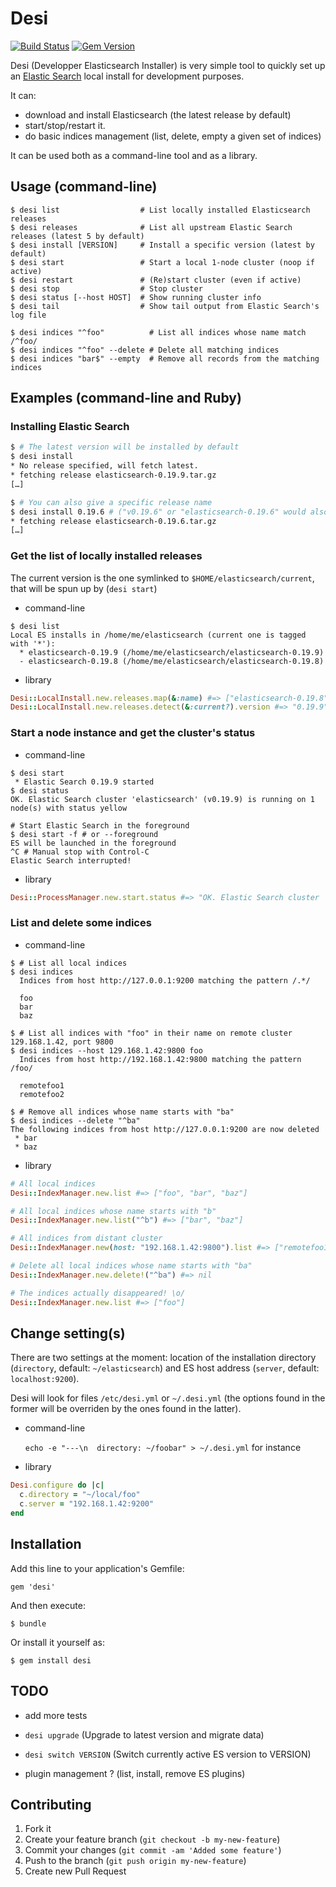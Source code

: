 Desi
====
[![Build Status](https://secure.travis-ci.org/AF83/desi.png)](http://travis-ci.org/AF83/desi)
[![Gem Version](https://badge.fury.io/rb/desi.png)](http://badge.fury.io/rb/desi)

Desi (Developper Elasticsearch Installer) is very simple tool to quickly set up
an [Elastic Search](http://www.elasticsearch.org/) local install for
development purposes.

It can:

  * download and install Elasticsearch (the latest release by default)
  * start/stop/restart it.
  * do basic indices management (list, delete, empty a given set of indices)

It can be used both as a command-line tool and as a library.


## Usage (command-line)

    $ desi list                  # List locally installed Elasticsearch releases
    $ desi releases              # List all upstream Elastic Search releases (latest 5 by default)
    $ desi install [VERSION]     # Install a specific version (latest by default)
    $ desi start                 # Start a local 1-node cluster (noop if active)
    $ desi restart               # (Re)start cluster (even if active)
    $ desi stop                  # Stop cluster
    $ desi status [--host HOST]  # Show running cluster info
    $ desi tail                  # Show tail output from Elastic Search's log file

    $ desi indices "^foo"          # List all indices whose name match /^foo/
    $ desi indices "^foo" --delete # Delete all matching indices
    $ desi indices "bar$" --empty  # Remove all records from the matching indices

## Examples (command-line and Ruby)

### Installing Elastic Search

 ```bash
 $ # The latest version will be installed by default
 $ desi install
 * No release specified, will fetch latest.
 * fetching release elasticsearch-0.19.9.tar.gz
 […]

 $ # You can also give a specific release name
 $ desi install 0.19.6 # ("v0.19.6" or "elasticsearch-0.19.6" would also work)
 * fetching release elasticsearch-0.19.6.tar.gz
 […]
 ```

### Get the list of locally installed releases

The current version is the one symlinked to `$HOME/elasticsearch/current`, that
will be spun up by (`desi start`)

  * command-line

  ```shell
  $ desi list
  Local ES installs in /home/me/elasticsearch (current one is tagged with '*'):
    * elasticsearch-0.19.9 (/home/me/elasticsearch/elasticsearch-0.19.9)
    - elasticsearch-0.19.8 (/home/me/elasticsearch/elasticsearch-0.19.8)
  ```


  * library

  ```ruby
  Desi::LocalInstall.new.releases.map(&:name) #=> ["elasticsearch-0.19.8", "elasticsearch-0.19.9"]
  Desi::LocalInstall.new.releases.detect(&:current?).version #=> "0.19.9"
  ```

### Start a node instance and get the cluster's status

  * command-line

  ```shell
  $ desi start
   * Elastic Search 0.19.9 started
  $ desi status
  OK. Elastic Search cluster 'elasticsearch' (v0.19.9) is running on 1 node(s) with status yellow

  # Start Elastic Search in the foreground
  $ desi start -f # or --foreground
  ES will be launched in the foreground
  ^C # Manual stop with Control-C
  Elastic Search interrupted!
  ```

  * library

  ```ruby
  Desi::ProcessManager.new.start.status #=> "OK. Elastic Search cluster 'elasticsearch' (v0.19.9) is running on 1 node(s) with status green"
  ```


### List and delete some indices

  * command-line

  ```shell
  $ # List all local indices
  $ desi indices
    Indices from host http://127.0.0.1:9200 matching the pattern /.*/

    foo
    bar
    baz

  $ # List all indices with "foo" in their name on remote cluster 129.168.1.42, port 9800
  $ desi indices --host 129.168.1.42:9800 foo
    Indices from host http://192.168.1.42:9800 matching the pattern /foo/

    remotefoo1
    remotefoo2

  $ # Remove all indices whose name starts with "ba"
  $ desi indices --delete "^ba"
  The following indices from host http://127.0.0.1:9200 are now deleted
   * bar
   * baz
  ```


  * library

  ```ruby
  # All local indices
  Desi::IndexManager.new.list #=> ["foo", "bar", "baz"]

  # All local indices whose name starts with "b"
  Desi::IndexManager.new.list("^b") #=> ["bar", "baz"]

  # All indices from distant cluster
  Desi::IndexManager.new(host: "192.168.1.42:9800").list #=> ["remotefoo1", "remotefoo2"]

  # Delete all local indices whose name starts with "ba"
  Desi::IndexManager.new.delete!("^ba") #=> nil

  # The indices actually disappeared! \o/
  Desi::IndexManager.new.list #=> ["foo"]
  ```


## Change setting(s)

There are two settings at the moment: location of the installation directory
(`directory`, default: `~/elasticsearch`) and ES host address (`server`,
default: `localhost:9200`).

Desi will look for files `/etc/desi.yml` or `~/.desi.yml` (the options found in
the former will be overriden by the ones found in the latter).


  * command-line

    `echo -e "---\n  directory: ~/foobar" > ~/.desi.yml` for instance

  * library

  ```ruby
  Desi.configure do |c|
    c.directory = "~/local/foo"
    c.server = "192.168.1.42:9200"
  end
  ```



## Installation

Add this line to your application's Gemfile:

    gem 'desi'

And then execute:

    $ bundle

Or install it yourself as:

    $ gem install desi

## TODO

  * add more tests

  * `desi upgrade` (Upgrade to latest version and migrate data)
  * `desi switch VERSION` (Switch currently active ES version to VERSION)
  * plugin management ? (list, install, remove ES plugins)

## Contributing

1. Fork it
2. Create your feature branch (`git checkout -b my-new-feature`)
3. Commit your changes (`git commit -am 'Added some feature'`)
4. Push to the branch (`git push origin my-new-feature`)
5. Create new Pull Request
